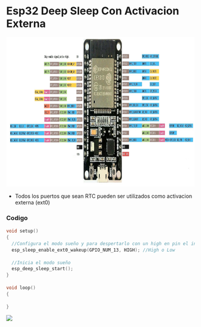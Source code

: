 # Esp32 Deep Sleep Con Activacion Externa

<img src="https://github.com/IDiegoUlises/Esp32-Deep-Sleep/blob/main/Images/ESP32-DOIT-DEVKIT.jpg" width="1000" height="400" />

* Todos los puertos que sean RTC pueden ser utilizados como activacion externa (ext0)

### Codigo
```c++
void setup()
{
  //Configura el modo sueño y para despertarlo con un high en pin el indicado
  esp_sleep_enable_ext0_wakeup(GPIO_NUM_13, HIGH); //High o Low

  //Inicia el modo sueño
  esp_deep_sleep_start();
}

void loop()
{

}
```

![](https://github.com/IDiegoUlises/Esp32-Deep-Sleep/blob/main/Images/Esp32-Deep-Sleep.gif)
